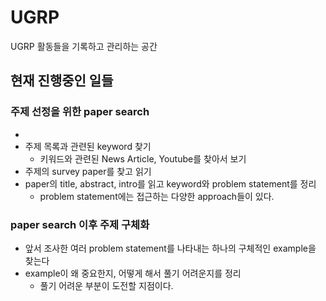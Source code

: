 # UGRP
 UGRP 활동들을 기록하고 관리하는 공간

 ## 현재 진행중인 일들

### 주제 선정을 위한 paper search
-
- 주제 목록과 관련된 keyword 찾기
  - 키워드와 관련된 News Article, Youtube를 찾아서 보기
- 주제의 survey paper를 찾고 읽기
- paper의 title, abstract, intro를 읽고 keyword와 problem statement를 정리
  - problem statement에는 접근하는 다양한 approach들이 있다.

### paper search 이후 주제 구체화
- 앞서 조사한 여러 problem statement를 나타내는 하나의 구체적인 example을 찾는다
- example이 왜 중요한지, 어떻게 해서 풀기 어려운지를 정리
  - 풀기 어려운 부분이 도전할 지점이다.

